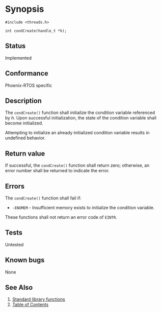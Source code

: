 # Synopsis 
`#include <threads.h>`

`int condCreate(handle_t *h);`

## Status
Implemented
## Conformance
Phoenix-RTOS specific
## Description

The `condCreate()` function shall initialize the condition variable referenced by _h_. Upon successful initialization, the state of the
condition variable shall become initialized.

Attempting to initialize an already initialized condition variable results in undefined behavior.

## Return value

If successful, the `condCreate()` function shall return zero; otherwise, an error number shall be returned to indicate the error.


## Errors


The `condCreate()` function shall fail if:

 * `-ENOMEM` - Insufficient memory exists to initialize the condition variable.

These functions shall not return an error code of `EINTR`.

## Tests

Untested

## Known bugs

None

## See Also 
1. [Standard library functions](../README.md)
2. [Table of Contents](../../../README.md)
